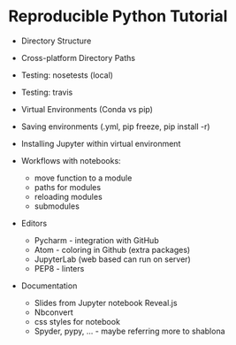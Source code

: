 # Reproducible Python Tutorial

* Directory Structure
* Cross-platform Directory Paths
* Testing: nosetests (local)
* Testing: travis
* Virtual Environments (Conda vs pip)
* Saving environments (.yml, pip freeze, pip install -r)
* Installing Jupyter within virtual environment
* Workflows with notebooks: 
  * move function to a module
  * paths for modules
  * reloading modules
  * submodules

* Editors
  * Pycharm - integration with GitHub
  * Atom - coloring in Github (extra packages)
  * JupyterLab (web based can run on server)
  * PEP8 - linters

* Documentation
  * Slides from Jupyter notebook Reveal.js
  * Nbconvert
  * css styles for notebook
  * Spyder, pypy, ...  - maybe referring more to shablona
